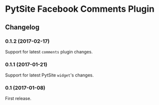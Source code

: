 # PytSite Facebook Comments Plugin


## Changelog


### 0.1.2 (2017-02-17)
Support for latest `comments` plugin changes.


### 0.1.1 (2017-01-21)
Support for latest PytSite `widget`'s changes.


### 0.1 (2017-01-08)
First release.
